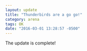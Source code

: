 ```yaml
---
layout: update
title: "Thunderbirds are a go go!"
category: arena
tags: OK
date: "2016-03-01 13:28:57 -0500"
---
```


The update is complete!
